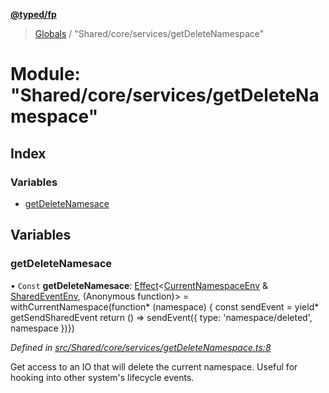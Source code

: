 **[@typed/fp](../README.md)**

> [Globals](../globals.md) / "Shared/core/services/getDeleteNamespace"

# Module: "Shared/core/services/getDeleteNamespace"

## Index

### Variables

* [getDeleteNamesace](_shared_core_services_getdeletenamespace_.md#getdeletenamesace)

## Variables

### getDeleteNamesace

• `Const` **getDeleteNamesace**: [Effect](_effect_effect_.effect.md)\<[CurrentNamespaceEnv](../interfaces/_shared_core_services_currentnamespaceenv_.currentnamespaceenv.md) & [SharedEventEnv](../interfaces/_shared_core_events_sharedeventenv_.sharedeventenv.md), (Anonymous function)> = withCurrentNamespace(function* (namespace) { const sendEvent = yield* getSendSharedEvent return () => sendEvent({ type: 'namespace/deleted', namespace })})

*Defined in [src/Shared/core/services/getDeleteNamespace.ts:8](https://github.com/TylorS/typed-fp/blob/6ccb290/src/Shared/core/services/getDeleteNamespace.ts#L8)*

Get access to an IO that will delete the current namespace. Useful for
hooking into other system's lifecycle events.
